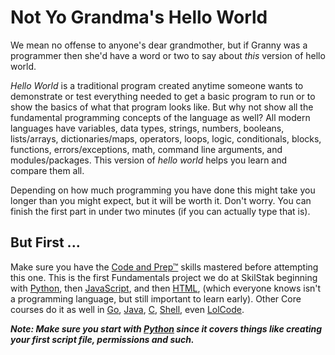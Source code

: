 # Not Yo Grandma's Hello World

We mean no offense to anyone's dear grandmother, but if Granny was
a programmer then she'd have a word or two to say about *this*
version of hello world. 

*Hello World* is a traditional program created anytime someone wants
to demonstrate or test everything needed to get a basic program to
run or to show the basics of what that program looks like. But why
not show all the fundamental programming concepts of the language
as well?  All modern languages have variables, data types, strings,
numbers, booleans, lists/arrays, dictionaries/maps, operators,
loops, logic, conditionals, blocks, functions, errors/exceptions,
math, command line arguments, and modules/packages. This version
of *hello world* helps you learn and compare them all.

Depending on how much programming you have done this might take you
longer than you might expect, but it will be worth it. Don't worry.
You can finish the first part in under two minutes (if you can
actually type that is).

## But First ...

Make sure you have the [Code and Prep™](http://github.com/skilstak/prep)
skills mastered before attempting this one.  This is the first
Fundamentals project we do at SkilStak beginning with [Python](py),
then [JavaScript](js), and then [HTML](html), (which everyone knows
isn't a programming language, but still important to learn early).
Other Core courses do it as well in [Go](go), [Java](java), [C](c),
[Shell](shell), even [LolCode](lol).

***Note: Make sure you start with [Python](py) since it covers things like
creating your first script file, permissions and such.***
